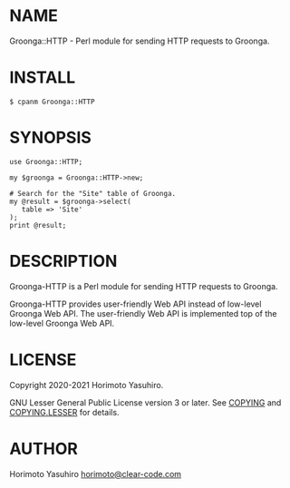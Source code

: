 # NAME

Groonga::HTTP - Perl module for sending HTTP requests to Groonga.

# INSTALL

    $ cpanm Groonga::HTTP

# SYNOPSIS

    use Groonga::HTTP;

    my $groonga = Groonga::HTTP->new;

    # Search for the "Site" table of Groonga.
    my @result = $groonga->select(
       table => 'Site'
    );
    print @result;

# DESCRIPTION

Groonga-HTTP is a Perl module for sending HTTP requests to Groonga.

Groonga-HTTP provides user-friendly Web API instead of low-level Groonga Web API.
The user-friendly Web API is implemented top of the low-level Groonga Web API.

# LICENSE

Copyright 2020-2021 Horimoto Yasuhiro.

GNU Lesser General Public License version 3 or later.
See [COPYING](https://github.com/groonga/Groonga-HTTP/blob/main/COPYING) and [COPYING.LESSER](https://github.com/groonga/Groonga-HTTP/blob/main/COPYING.LESSER) for details.

# AUTHOR

Horimoto Yasuhiro <horimoto@clear-code.com>
